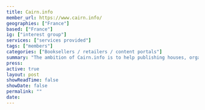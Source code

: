 ```yaml
---
title: Cairn.info 
member_url: https://www.cairn.info/
geographies: ["France"]
based: ["France"]
ig: ["interest group"] 
services: ["services provided"] 
tags: ["members"]
categories: ["Booksellers / retailers / content portals"]
summary: "The ambition of Cairn.info is to help publishing houses, organizations or associations in charge of French-speaking humanities publications to manage the coexistence of paper and digital formats."
press:
active: true
layout: post
showReadTime: false
showDate: false
permalink: ""
date: 
---
```

